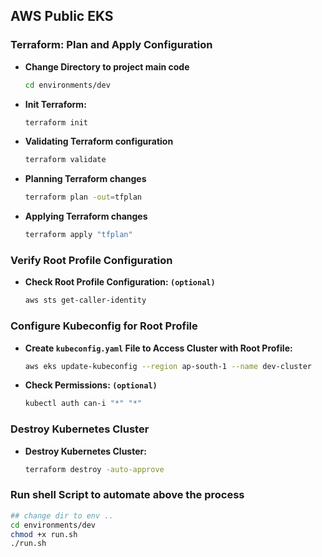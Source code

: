 ## AWS Public EKS

### Terraform: Plan and Apply Configuration

- **Change Directory to project main code**

  ```sh
  cd environments/dev
  ```

- **Init Terraform:**

  ```sh
  terraform init
  ```

- **Validating Terraform configuration**

  ```sh
  terraform validate
  ```

- **Planning Terraform changes**

  ```sh
  terraform plan -out=tfplan
  ```

- **Applying Terraform changes**

  ```sh
  terraform apply "tfplan"
  ```

### Verify Root Profile Configuration

- **Check Root Profile Configuration: `(optional)`**
  ```sh
  aws sts get-caller-identity
  ```

### Configure Kubeconfig for Root Profile

- **Create `kubeconfig.yaml` File to Access Cluster with Root Profile:**

  ```sh
  aws eks update-kubeconfig --region ap-south-1 --name dev-cluster
  ```

- **Check Permissions: `(optional)`**
  ```sh
  kubectl auth can-i "*" "*"
  ```

<!-- ### Configure Access for Developer User

1. **Create New Access and Secret Keys Using IAM (for Developer User Created by Terraform Code):**
   - Navigate to IAM in the AWS Console and create new access and secret keys for the developer user.

2. **Configure AWS CLI with New Developer Profile:**
   ```sh
   aws configure --profile dev
   ```

3. **Verify Developer Profile Configuration: `(optional)`**
   ```sh
   aws sts get-caller-identity --profile dev
   ``` -->

<!-- ### Configure Kubeconfig for Developer Profile

1. **Create `kubeconfig.yaml` File to Access Cluster with Developer Profile:**
   ```sh
   aws eks update-kubeconfig --region ap-south-1 --name dev-cluster --profile dev
   ``` -->

### Destroy Kubernetes Cluster

- **Destroy Kubernetes Cluster:**
   ```sh
   terraform destroy -auto-approve
   ```
   <!-- - **NOTE:** Before destroying the cluster delete Access and Secret Keys on IAM user manualy. -->


### **Run shell Script to automate above the process**
  ```sh
  ## change dir to env ..
  cd environments/dev
  chmod +x run.sh
  ./run.sh
  ```



<!-- ### To Find Addon Versions

1. **Enter the below command**

   ```sh
   aws eks describe-addon-versions --region ap-south-1 --addon-name eks-pod-identity-agent
   ```
   - Update the `addon_version` on `13-pod-identity-addon.tf` file

 -->




<!--
resource "aws_eks_cluster" "eks" {
  name     = "${local.env}-${local.eks_name}"
  version  = local.eks_version
  role_arn = aws_iam_role.eks.arn

  vpc_config {
    endpoint_private_access = false
    endpoint_public_access  = true

    subnet_ids = [
      aws_subnet.private_zone1.id,
      aws_subnet.private_zone2.id
    ]
  }

  access_config {
    authentication_mode                         = "API"
    bootstrap_cluster_creator_admin_permissions = true
  }

  depends_on = [aws_iam_role_policy_attachment.eks]
}
-->







